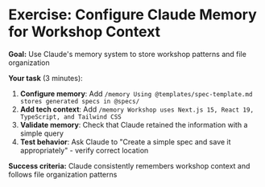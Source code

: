 # Exercise: Configure Claude Memory for Workshop Context

**Goal:** Use Claude's memory system to store workshop patterns and file organization

<v-clicks>

**Your task** (3 minutes):
1. **Configure memory**: Add `/memory Using @templates/spec-template.md stores generated specs in @specs/`
2. **Add tech context**: Add `/memory Workshop uses Next.js 15, React 19, TypeScript, and Tailwind CSS`
3. **Validate memory**: Check that Claude retained the information with a simple query
4. **Test behavior**: Ask Claude to "Create a simple spec and save it appropriately" - verify correct location

</v-clicks>

<v-click>

**Success criteria:** Claude consistently remembers workshop context and follows file organization patterns

</v-click>